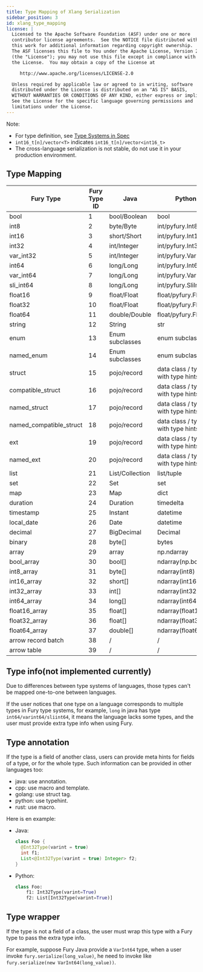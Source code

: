 ```yaml
---
title: Type Mapping of Xlang Serialization
sidebar_position: 3
id: xlang_type_mapping
license: |
  Licensed to the Apache Software Foundation (ASF) under one or more
  contributor license agreements.  See the NOTICE file distributed with
  this work for additional information regarding copyright ownership.
  The ASF licenses this file to You under the Apache License, Version 2.0
  (the "License"); you may not use this file except in compliance with
  the License.  You may obtain a copy of the License at

     http://www.apache.org/licenses/LICENSE-2.0

  Unless required by applicable law or agreed to in writing, software
  distributed under the License is distributed on an "AS IS" BASIS,
  WITHOUT WARRANTIES OR CONDITIONS OF ANY KIND, either express or implied.
  See the License for the specific language governing permissions and
  limitations under the License.
---
```


Note:

- For type definition, see [Type Systems in Spec](../specification/xlang_serialization_spec.md#type-systems)
- `int16_t[n]/vector<T>` indicates `int16_t[n]/vector<int16_t>`
- The cross-language serialization is not stable, do not use it in your production environment.

## Type Mapping

| Fury Type               | Fury Type ID | Java            | Python                            | Javascript      | C++                            | Golang           | Rust             |
|-------------------------|--------------|-----------------|-----------------------------------|-----------------|--------------------------------|------------------|------------------|
| bool                    | 1            | bool/Boolean    | bool                              | Boolean         | bool                           | bool             | bool             |
| int8                    | 2            | byte/Byte       | int/pyfury.Int8                   | Type.int8()     | int8_t                         | int8             | i8               |
| int16                   | 3            | short/Short     | int/pyfury.Int16                  | Type.int16()    | int16_t                        | int16            | i6               |
| int32                   | 4            | int/Integer     | int/pyfury.Int32                  | Type.int32()    | int32_t                        | int32            | i32              |
| var_int32               | 5            | int/Integer     | int/pyfury.VarInt32               | Type.varint32() | fury::varint32_t               | fury.varint32    | fury::varint32   |
| int64                   | 6            | long/Long       | int/pyfury.Int64                  | Type.int64()    | int64_t                        | int64            | i64              |
| var_int64               | 7            | long/Long       | int/pyfury.VarInt64               | Type.varint64() | fury::varint64_t               | fury.varint64    | fury::varint64   |
| sli_int64               | 8            | long/Long       | int/pyfury.SliInt64               | Type.sliint64() | fury::sliint64_t               | fury.sliint64    | fury::sliint64   |
| float16                 | 9            | float/Float     | float/pyfury.Float16              | Type.float16()  | fury::float16_t                | fury.float16     | fury::f16        |
| float32                 | 10           | float/Float     | float/pyfury.Float32              | Type.float32()  | float                          | float32          | f32              |
| float64                 | 11           | double/Double   | float/pyfury.Float64              | Type.float64()  | double                         | float64          | f64              |
| string                  | 12           | String          | str                               | String          | string                         | string           | String/str       |
| enum                    | 13           | Enum subclasses | enum subclasses                   | /               | enum                           | /                | enum             |
| named_enum              | 14           | Enum subclasses | enum subclasses                   | /               | enum                           | /                | enum             |
| struct                  | 15           | pojo/record     | data class / type with type hints | object          | struct/class                   | struct           | struct           |
| compatible_struct       | 16           | pojo/record     | data class / type with type hints | object          | struct/class                   | struct           | struct           |
| named_struct            | 17           | pojo/record     | data class / type with type hints | object          | struct/class                   | struct           | struct           |
| named_compatible_struct | 18           | pojo/record     | data class / type with type hints | object          | struct/class                   | struct           | struct           |
| ext                     | 19           | pojo/record     | data class / type with type hints | object          | struct/class                   | struct           | struct           |
| named_ext               | 20           | pojo/record     | data class / type with type hints | object          | struct/class                   | struct           | struct           |
| list                    | 21           | List/Collection | list/tuple                        | array           | vector                         | slice            | Vec              |
| set                     | 22           | Set             | set                               | /               | set                            | fury.Set         | Set              |
| map                     | 23           | Map             | dict                              | Map             | unordered_map                  | map              | HashMap          |
| duration                | 24           | Duration        | timedelta                         | Number          | duration                       | Duration         | Duration         |
| timestamp               | 25           | Instant         | datetime                          | Number          | std::chrono::nanoseconds       | Time             | DateTime         |
| local_date              | 26           | Date            | datetime                          | Number          | std::chrono::nanoseconds       | Time             | DateTime         |
| decimal                 | 27           | BigDecimal      | Decimal                           | bigint          | /                              | /                | /                |
| binary                  | 28           | byte[]          | bytes                             | /               | `uint8_t[n]/vector<T>`         | `[n]uint8/[]T`   | `Vec<uint8_t>`   |
| array                   | 29           | array           | np.ndarray                        | /               | /                              | array/slice      | Vec              |
| bool_array              | 30           | bool[]          | ndarray(np.bool_)                 | /               | `bool[n]`                      | `[n]bool/[]T`    | `Vec<bool>`      |
| int8_array              | 31           | byte[]          | ndarray(int8)                     | /               | `int8_t[n]/vector<T>`          | `[n]int8/[]T`    | `Vec<i18>`       |
| int16_array             | 32           | short[]         | ndarray(int16)                    | /               | `int16_t[n]/vector<T>`         | `[n]int16/[]T`   | `Vec<i16>`       |
| int32_array             | 33           | int[]           | ndarray(int32)                    | /               | `int32_t[n]/vector<T>`         | `[n]int32/[]T`   | `Vec<i32>`       |
| int64_array             | 34           | long[]          | ndarray(int64)                    | /               | `int64_t[n]/vector<T>`         | `[n]int64/[]T`   | `Vec<i64>`       |
| float16_array           | 35           | float[]         | ndarray(float16)                  | /               | `fury::float16_t[n]/vector<T>` | `[n]float16/[]T` | `Vec<fury::f16>` |
| float32_array           | 36           | float[]         | ndarray(float32)                  | /               | `float[n]/vector<T>`           | `[n]float32/[]T` | `Vec<f32>`       |
| float64_array           | 37           | double[]        | ndarray(float64)                  | /               | `double[n]/vector<T>`          | `[n]float64/[]T` | `Vec<f64>`       |
| arrow record batch      | 38           | /               | /                                 | /               | /                              | /                | /                |
| arrow table             | 39           | /               | /                                 | /               | /                              | /                | /                |

## Type info(not implemented currently)

Due to differences between type systems of languages, those types can't be mapped one-to-one between languages.

If the user notices that one type on a language corresponds to multiple types in Fury type systems, for example, `long`
in java has type `int64/varint64/sliint64`, it means the language lacks some types, and the user must provide extra type
info when using Fury.

## Type annotation

If the type is a field of another class, users can provide meta hints for fields of a type, or for the whole type.
Such information can be provided in other languages too:

- java: use annotation.
- cpp: use macro and template.
- golang: use struct tag.
- python: use typehint.
- rust: use macro.

Here is en example:

- Java:

    ```java
    class Foo {
      @Int32Type(varint = true)
      int f1;
      List<@Int32Type(varint = true) Integer> f2;
    }
    ```

- Python:

    ```python
    class Foo:
        f1: Int32Type(varint=True)
        f2: List[Int32Type(varint=True)]
    ```

## Type wrapper

If the type is not a field of a class, the user must wrap this type with a Fury type to pass the extra type info.

For example, suppose Fury Java provide a `VarInt64` type, when a user invoke `fury.serialize(long_value)`, he need to
invoke like `fury.serialize(new VarInt64(long_value))`.
